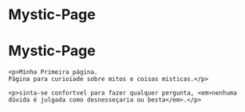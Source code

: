 # Mystic-Page
<!DOCTYPE html>
<html lang="pt-br">
    <h1>Mystic-Page</h1>

    <p>Minha Primeira página.
    Página para curioiade sobre mitos e coisas misticas.</p>

    <p>sinta-se confortvel para fazer qualquer pergunta, <em>nenhuma dúvida é julgada como desnesseçaria ou besta</em>.</p>

</html>

